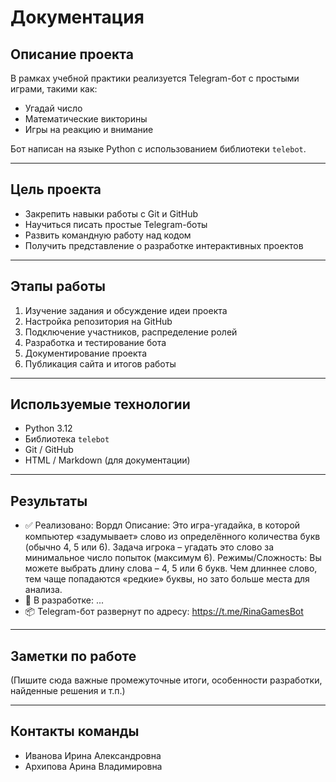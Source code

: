 # Документация

## Описание проекта

В рамках учебной практики реализуется Telegram-бот с простыми играми, такими как:
- Угадай число
- Математические викторины
- Игры на реакцию и внимание

Бот написан на языке Python с использованием библиотеки `telebot`.

---

## Цель проекта

- Закрепить навыки работы с Git и GitHub
- Научиться писать простые Telegram-боты
- Развить командную работу над кодом
- Получить представление о разработке интерактивных проектов

---

## Этапы работы

1. Изучение задания и обсуждение идеи проекта
2. Настройка репозитория на GitHub
3. Подключение участников, распределение ролей
4. Разработка и тестирование бота
5. Документирование проекта
6. Публикация сайта и итогов работы

---

## Используемые технологии

- Python 3.12
- Библиотека `telebot`
- Git / GitHub
- HTML / Markdown (для документации)

---

## Результаты


- ✅ Реализовано:
  Вордл
    Описание:
      Это игра-угадайка, в которой компьютер «задумывает» слово из определённого количества букв (обычно 4, 5 или 6).
      Задача игрока – угадать это слово за минимальное число попыток (максимум 6).
    Режимы/Сложность:
      Вы можете выбрать длину слова – 4, 5 или 6 букв.
      Чем длиннее слово, тем чаще попадаются «редкие» буквы, но зато больше места для анализа.
- 🚧 В разработке: ...
- 📦 Telegram-бот развернут по адресу: https://t.me/RinaGamesBot

---

## Заметки по работе

(Пишите сюда важные промежуточные итоги, особенности разработки, найденные решения и т.п.)

---

## Контакты команды

- Иванова Ирина Александровна
- Архипова Арина Владимировна
